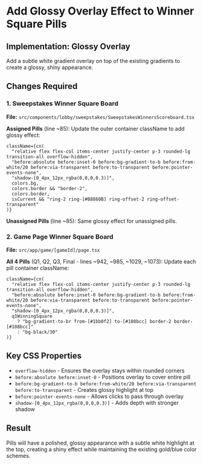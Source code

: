 <!-- 2eb345d5-9860-4915-b760-be6e01afadd4 d963c482-018b-4b68-80bf-2931493d04e9 -->
# Add Glossy Overlay Effect to Winner Square Pills

## Implementation: Glossy Overlay

Add a subtle white gradient overlay on top of the existing gradients to create a glossy, shiny appearance.

## Changes Required

### 1. Sweepstakes Winner Square Board
**File:** `src/components/lobby/sweepstakes/SweepstakesWinnersScoreboard.tsx`

**Assigned Pills** (line ~85):
Update the outer container className to add glossy effect:
```tsx
className={cn(
  "relative flex flex-col items-center justify-center p-3 rounded-lg transition-all overflow-hidden",
  "before:absolute before:inset-0 before:bg-gradient-to-b before:from-white/20 before:via-transparent before:to-transparent before:pointer-events-none",
  "shadow-[0_4px_12px_rgba(0,0,0,0.3)]",
  colors.bg,
  colors.border && "border-2",
  colors.border,
  isCurrent && "ring-2 ring-[#B8860B] ring-offset-2 ring-offset-transparent"
)}
```

**Unassigned Pills** (line ~85):
Same glossy effect for unassigned pills.

### 2. Game Page Winner Square Board
**File:** `src/app/game/[gameId]/page.tsx`

**All 4 Pills** (Q1, Q2, Q3, Final - lines ~942, ~985, ~1029, ~1073):
Update each pill container className:
```tsx
className={cn(
  "relative flex flex-col items-center justify-center p-3 rounded-lg transition-all overflow-hidden",
  "before:absolute before:inset-0 before:bg-gradient-to-b before:from-white/20 before:via-transparent before:to-transparent before:pointer-events-none",
  "shadow-[0_4px_12px_rgba(0,0,0,0.3)]",
  q1WinningSquare 
    ? "bg-gradient-to-br from-[#1bb0f2] to-[#108bcc] border-2 border-[#108bcc]" 
    : "bg-black/30"
)}
```

## Key CSS Properties
- `overflow-hidden` - Ensures the overlay stays within rounded corners
- `before:absolute before:inset-0` - Positions overlay to cover entire pill
- `before:bg-gradient-to-b before:from-white/20 before:via-transparent before:to-transparent` - Creates glossy highlight at top
- `before:pointer-events-none` - Allows clicks to pass through overlay
- `shadow-[0_4px_12px_rgba(0,0,0,0.3)]` - Adds depth with stronger shadow

## Result
Pills will have a polished, glossy appearance with a subtle white highlight at the top, creating a shiny effect while maintaining the existing gold/blue color schemes.
